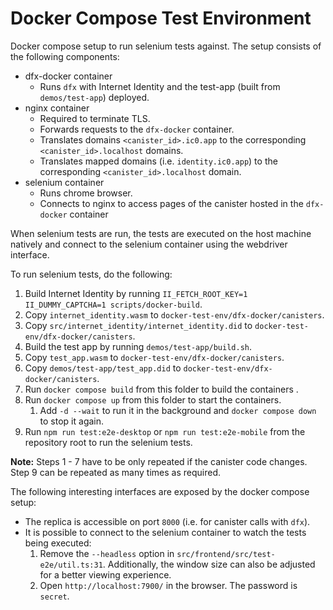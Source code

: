 # Docker Compose Test Environment

Docker compose setup to run selenium tests against. The setup consists of the following components:
* dfx-docker container
  * Runs `dfx` with Internet Identity and the test-app (built from `demos/test-app`) deployed.
* nginx container
  * Required to terminate TLS.
  * Forwards requests to the `dfx-docker` container.
  * Translates domains `<canister_id>.ic0.app` to the corresponding `<canister_id>.localhost` domains.
  * Translates mapped domains (i.e. `identity.ic0.app`) to the corresponding `<canister_id>.localhost` domain.
* selenium container
  * Runs chrome browser.
  * Connects to nginx to access pages of the canister hosted in the `dfx-docker` container

When selenium tests are run, the tests are executed on the host machine natively and connect to the selenium container using the webdriver interface.

To run selenium tests, do the following:
1. Build Internet Identity by running `II_FETCH_ROOT_KEY=1 II_DUMMY_CAPTCHA=1 scripts/docker-build`.
2. Copy `internet_identity.wasm` to `docker-test-env/dfx-docker/canisters`.
3. Copy `src/internet_identity/internet_identity.did` to `docker-test-env/dfx-docker/canisters`.
4. Build the test app by running `demos/test-app/build.sh`.
5. Copy `test_app.wasm` to `docker-test-env/dfx-docker/canisters`.
6. Copy `demos/test-app/test_app.did` to `docker-test-env/dfx-docker/canisters`.
7. Run `docker compose build` from this folder to build the containers .
8. Run `docker compose up` from this folder to start the containers.
   1. Add `-d --wait` to run it in the background and `docker compose down` to stop it again.
9. Run `npm run test:e2e-desktop` or `npm run test:e2e-mobile` from the repository root to run the selenium tests.

**Note:** Steps 1 - 7 have to be only repeated if the canister code changes. Step 9 can be repeated as many times as required.

The following interesting interfaces are exposed by the docker compose setup:
* The replica is accessible on port `8000` (i.e. for canister calls with `dfx`).
* It is possible to connect to the selenium container to watch the tests being executed:
  1. Remove the `--headless` option in `src/frontend/src/test-e2e/util.ts:31`. Additionally, the window size can also be adjusted for a better viewing experience.
  2. Open `http://localhost:7900/` in the browser. The password is `secret`.
